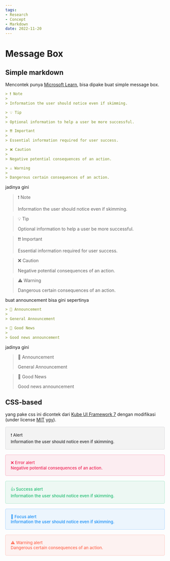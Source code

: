 ```yaml
---
tags:
- Research
- Concept
- Markdown
date: 2022-11-20
---
```


# Message Box

## Simple markdown

Mencontek punya [Microsoft Learn](https://learn.microsoft.com/en-us/contribute/markdown-reference#alerts-note-tip-important-caution-warning "Markdown reference for Microsoft Learn - Contributor guide | Microsoft Learn"), bisa dipake buat simple message box.

```markdown
> ❗ Note
> 
> Information the user should notice even if skimming.

> 💡 Tip
> 
> Optional information to help a user be more successful.

> ❗❗ Important
> 
> Essential information required for user success.

> ❌ Caution
> 
> Negative potential consequences of an action.

> ⚠️ Warning
>
> Dangerous certain consequences of an action.
```

jadinya gini

> ❗ Note
> 
> Information the user should notice even if skimming.

> 💡 Tip
> 
> Optional information to help a user be more successful.

> ❗❗ Important
> 
> Essential information required for user success.

> ❌ Caution
> 
> Negative potential consequences of an action.

> ⚠️ Warning
>
> Dangerous certain consequences of an action.



buat announcement bisa gini sepertinya

```markdown
> 📢 Announcement
> 
> General Announcement

> 🙌 Good News
> 
> Good news announcement
```

jadinya gini

> 📢 Announcement
> 
> General Announcement

> 🙌 Good News
> 
> Good news announcement



## CSS-based

yang pake css ini dicontek dari [Kube UI Framework 7](https://github.com/imperavi/kubeframework) dengan modifikasi (under license [MIT](https://github.com/imperavi/kubeframework/blob/master/LICENSE.md) [ygy](_ "ya gaes ya")).

<div style="font-size:0.9375em;font-weight:500;text-transform:none;padding:16px 32px 16px 16px;box-shadow:none;border:1px solid rgba(17,17,19,0.1);border-radius:4px;position:relative;margin-bottom:16px;background:#f3f3f3;color:rgba(17,17,19,.85)">
❗ Alert
<br/>
Information the user should notice even if skimming.
</div>

<div style="font-size:0.9375em;font-weight:500;text-transform:none;padding:16px 32px 16px 16px;box-shadow:none;border:1px solid rgba(17,17,19,0.1);border-radius:4px;position:relative;margin-bottom:16px;background:rgba(238,36,85,0.07);border-color:rgba(238,36,85,0.3);color:#ee2455;">
❌ Error alert
<br/>
Negative potential consequences of an action.
</div>

<div style="font-size:0.9375em;font-weight:500;text-transform:none;padding:16px 32px 16px 16px;box-shadow:none;border:1px solid rgba(17,17,19,0.1);border-radius:4px;position:relative;margin-bottom:16px;background:rgba(32,188,113,0.07);border-color:rgba(32,188,113,0.3);color:#20bc71;">
👍 Success alert
<br/>
Information the user should notice even if skimming.
</div>

<div style="font-size:0.9375em;font-weight:500;text-transform:none;padding:16px 32px 16px 16px;box-shadow:none;border:1px solid rgba(17,17,19,0.1);border-radius:4px;position:relative;margin-bottom:16px;background:rgba(21,141,247,0.07);border-color:rgba(21,141,247,0.3);color:#158df7;">
🎯 Focus alert
<br/>
Information the user should notice even if skimming.
</div>

<div style="font-size:0.9375em;font-weight:500;text-transform:none;padding:16px 32px 16px 16px;box-shadow:none;border:1px solid rgba(17,17,19,0.1);border-radius:4px;position:relative;margin-bottom:16px;background:rgba(255,105,81,0.07);border-color:rgba(255,105,81,0.3);color:#ff6951;">
⚠️ Warning alert
<br/>
Dangerous certain consequences of an action.
</div>